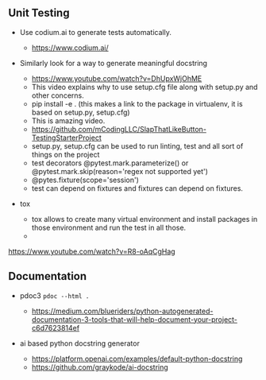 ## Unit Testing

- Use codium.ai to generate tests automatically.
  - https://www.codium.ai/

- Similarly look for a way to generate meaningful docstring
  - https://www.youtube.com/watch?v=DhUpxWjOhME
  - This video explains why to use setup.cfg file along with setup.py and other concerns.
  - pip install -e . (this makes a link to the package in virtualenv, it is based on setup.py, setup.cfg)
  - This is amazing video.
  - https://github.com/mCodingLLC/SlapThatLikeButton-TestingStarterProject
  - setup.py, setup.cfg can be used to run linting, test and all sort of things on the project
  - test decorators @pytest.mark.parameterize() or @pytest.mark.skip(reason='regex not supported yet')
  - @pytes.fixture(scope='session')
  - test can depend on fixtures and fixtures can depend on fixtures. 
- tox
  - tox allows to create many virtual environment and install packages in those environment and run the test in all those.
  - 

https://www.youtube.com/watch?v=R8-oAqCgHag 


## Documentation

- pdoc3
  ```pdoc --html .```
  - https://medium.com/blueriders/python-autogenerated-documentation-3-tools-that-will-help-document-your-project-c6d7623814ef

- ai based python docstring generator
  - https://platform.openai.com/examples/default-python-docstring
  - https://github.com/graykode/ai-docstring


